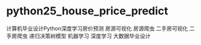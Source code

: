 # python25_house_price_predict
计算机毕业设计Python深度学习房价预测 房源可视化 房源爬虫 二手房可视化 二手房爬虫 递归决策树模型 机器学习 深度学习 大数据毕业设计

